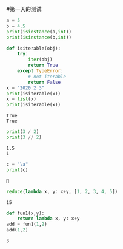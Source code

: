 
#第一天的测试


```python
a = 5
b = 4.5
print(isinstance(a,int))
print(isinstance(b,int))
```


```python
def isiterable(obj):
    try:
        iter(obj)
        return True
    except TypeError:
        # not iterable
        return False 
x = "2020 2 3"
print(isiterable(x))
x = list(x)
print(isiterable(x))
```

    True
    True
    


```python
print(3 / 2)
print(3 // 2)
```

    1.5
    1
    


```python
c = "\a"
print(c)
```

    
    


```python
reduce(lambda x, y: x+y, [1, 2, 3, 4, 5])
```




    15




```python
def fun1(x,y):
    return lambda x, y: x+y
add = fun1(1,2)
add(1,2)
```




    3


